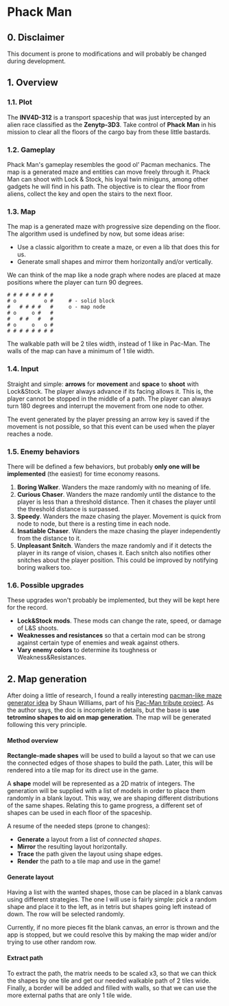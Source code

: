 # Phack Man

## 0. Disclaimer

This document is prone to modifications and will probably be changed during development.

## 1. Overview
### 1.1. Plot
The **INV4D-312** is a transport spaceship that was just intercepted by an alien race classified as the **Zenytp-3D3**. Take control of **Phack Man** in his mission to clear all the floors of the cargo bay from these little bastards.

### 1.2. Gameplay
Phack Man's gameplay resembles the good ol’ Pacman mechanics. The map is a generated maze and entities can move freely through it. Phack Man can shoot with Lock & Stock, his loyal twin miniguns, among other gadgets he will find in his path. The objective is to clear the floor from aliens, collect the key and open the stairs to the next floor.

### 1.3. Map
The map is a generated maze with progressive size depending on the floor. The algorithm used is undefined by now, but some ideas arise:

* Use a classic algorithm to create a maze, or even a lib that does this for us.
* Generate small shapes and mirror them horizontally and/or vertically.

We can think of the map like a node graph where nodes are placed at maze positions where the player can turn 90 degrees.

```
# # # # # # # #
# o         o #     # - solid block
#   # # # #   #     o - map node
# o     o #   #
#   # #   #   #
# o     o   o #
# # # # # # # #
```

The walkable path will be 2 tiles width, instead of 1 like in Pac-Man. The walls of the map can have a minimum of 1 tile width.

### 1.4. Input
Straight and simple: **arrows** for **movement** and **space** to **shoot** with Lock&Stock. The player always advance if its facing allows it. This is, the player cannot be stopped in the middle of a path. The player can always turn 180 degrees and interrupt the movement from one node to other.

The event generated by the player pressing an arrow key is saved if the movement is not possible, so that this event can be used when the player reaches a node.

### 1.5. Enemy behaviors

There will be defined a few behaviors, but probably **only one will be implemented** (the easiest) for time economy reasons.

1. **Boring Walker**. Wanders the maze randomly with no meaning of life.  
2. **Curious Chaser**. Wanders the maze randomly until the distance to the player is less than a threshold distance. Then it chases the player until the threshold distance is surpassed.
3. **Speedy**. Wanders the maze chasing the player. Movement is quick from node to node, but there is a resting time in each node.
4. **Insatiable Chaser**. Wanders the maze chasing the player independently from the distance to it.
5. **Unpleasant Snitch**. Wanders the maze randomly and if it detects the player in its range of vision, chases it. Each snitch also notifies other snitches about the player position. This could be improved by notifying boring walkers too.

### 1.6. Possible upgrades

These upgrades won't probably be implemented, but they will be kept here for the record.

* **Lock&Stock mods**. These mods can change the rate, speed, or damage of L&S shoots.
* **Weaknesses and resistances** so that a certain mod can be strong against certain type of enemies and weak against others.
* **Vary enemy colors** to determine its toughness or Weakness&Resistances.

## 2. Map generation

After doing a little of research, I found a really interesting [pacman-like maze generator idea](http://pacman.shaunew.com/play/mapgen/) by Shaun Williams, part of his [Pac-Man tribute project](http://pacman.shaunew.com/). As the author says, the doc is incomplete in details, but the base is **use tetromino shapes to aid on map generation**. The map will be generated following this very principle.

#### Method overview
**Rectangle-made shapes** will be used to build a layout so that we can use the connected edges of those shapes to build the path. Later, this will be rendered into a tile map for its direct use in the game.

A **shape** model will be represented as a 2D matrix of integers. The generation will be supplied with a list of models in order to place them randomly in a blank layout. This way, we are shaping different distributions of the same shapes. Relating this to game progress, a different set of shapes can be used in each floor of the spaceship.

A resume of the needed steps (prone to changes):

* **Generate** a layout from a list of *connected shapes*.
* **Mirror** the resulting layout horizontally.
* **Trace** the path given the layout using shape edges.
* **Render** the path to a tile map and use in the game!

#### Generate layout

Having a list with the wanted shapes, those can be placed in a blank canvas using different strategies. The one I will use is fairly simple: pick a random shape and place it to the left, as in tetris but shapes going left instead of down. The row will be selected randomly.

Currently, if no more pieces fit the blank canvas, an error is thrown and the app is stopped, but we could resolve this by making the map wider and/or trying to use other random row.

#### Extract path

To extract the path, the matrix needs to be scaled x3, so that we can thick the shapes by one tile and get our needed walkable path of 2 tiles wide. Finally, a border will be added and filled with walls, so that we can use the more external paths that are only 1 tile wide.
